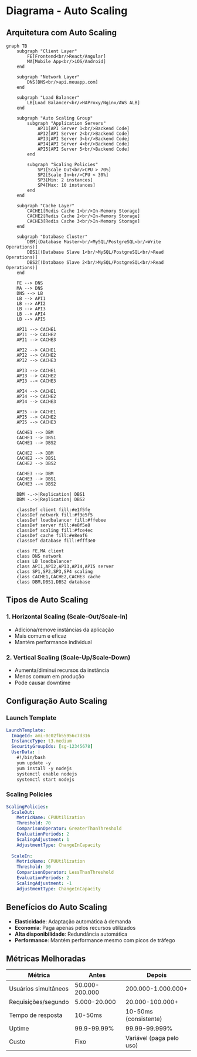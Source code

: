 # Diagrama - Auto Scaling

## Arquitetura com Auto Scaling

```mermaid
graph TB
    subgraph "Client Layer"
        FE[Frontend<br/>React/Angular]
        MA[Mobile App<br/>iOS/Android]
    end
    
    subgraph "Network Layer"
        DNS[DNS<br/>api.meuapp.com]
    end
    
    subgraph "Load Balancer"
        LB[Load Balancer<br/>HAProxy/Nginx/AWS ALB]
    end
    
    subgraph "Auto Scaling Group"
        subgraph "Application Servers"
            API1[API Server 1<br/>Backend Code]
            API2[API Server 2<br/>Backend Code]
            API3[API Server 3<br/>Backend Code]
            API4[API Server 4<br/>Backend Code]
            API5[API Server 5<br/>Backend Code]
        end
        
        subgraph "Scaling Policies"
            SP1[Scale Out<br/>CPU > 70%]
            SP2[Scale In<br/>CPU < 30%]
            SP3[Min: 2 instances]
            SP4[Max: 10 instances]
        end
    end
    
    subgraph "Cache Layer"
        CACHE1[Redis Cache 1<br/>In-Memory Storage]
        CACHE2[Redis Cache 2<br/>In-Memory Storage]
        CACHE3[Redis Cache 3<br/>In-Memory Storage]
    end
    
    subgraph "Database Cluster"
        DBM[(Database Master<br/>MySQL/PostgreSQL<br/>Write Operations)]
        DBS1[(Database Slave 1<br/>MySQL/PostgreSQL<br/>Read Operations)]
        DBS2[(Database Slave 2<br/>MySQL/PostgreSQL<br/>Read Operations)]
    end
    
    FE --> DNS
    MA --> DNS
    DNS --> LB
    LB --> API1
    LB --> API2
    LB --> API3
    LB --> API4
    LB --> API5
    
    API1 --> CACHE1
    API1 --> CACHE2
    API1 --> CACHE3
    
    API2 --> CACHE1
    API2 --> CACHE2
    API2 --> CACHE3
    
    API3 --> CACHE1
    API3 --> CACHE2
    API3 --> CACHE3
    
    API4 --> CACHE1
    API4 --> CACHE2
    API4 --> CACHE3
    
    API5 --> CACHE1
    API5 --> CACHE2
    API5 --> CACHE3
    
    CACHE1 --> DBM
    CACHE1 --> DBS1
    CACHE1 --> DBS2
    
    CACHE2 --> DBM
    CACHE2 --> DBS1
    CACHE2 --> DBS2
    
    CACHE3 --> DBM
    CACHE3 --> DBS1
    CACHE3 --> DBS2
    
    DBM -.->|Replication| DBS1
    DBM -.->|Replication| DBS2
    
    classDef client fill:#e1f5fe
    classDef network fill:#f3e5f5
    classDef loadbalancer fill:#ffebee
    classDef server fill:#e8f5e8
    classDef scaling fill:#fce4ec
    classDef cache fill:#e8eaf6
    classDef database fill:#fff3e0
    
    class FE,MA client
    class DNS network
    class LB loadbalancer
    class API1,API2,API3,API4,API5 server
    class SP1,SP2,SP3,SP4 scaling
    class CACHE1,CACHE2,CACHE3 cache
    class DBM,DBS1,DBS2 database
```

## Tipos de Auto Scaling

### 1. Horizontal Scaling (Scale-Out/Scale-In)
- Adiciona/remove instâncias da aplicação
- Mais comum e eficaz
- Mantém performance individual

### 2. Vertical Scaling (Scale-Up/Scale-Down)
- Aumenta/diminui recursos da instância
- Menos comum em produção
- Pode causar downtime

## Configuração Auto Scaling

### Launch Template
```yaml
LaunchTemplate:
  ImageId: ami-0c02fb55956c7d316
  InstanceType: t3.medium
  SecurityGroupIds: [sg-12345678]
  UserData: |
    #!/bin/bash
    yum update -y
    yum install -y nodejs
    systemctl enable nodejs
    systemctl start nodejs
```

### Scaling Policies
```yaml
ScalingPolicies:
  ScaleOut:
    MetricName: CPUUtilization
    Threshold: 70
    ComparisonOperator: GreaterThanThreshold
    EvaluationPeriods: 2
    ScalingAdjustment: 1
    AdjustmentType: ChangeInCapacity
  
  ScaleIn:
    MetricName: CPUUtilization
    Threshold: 30
    ComparisonOperator: LessThanThreshold
    EvaluationPeriods: 2
    ScalingAdjustment: -1
    AdjustmentType: ChangeInCapacity
```

## Benefícios do Auto Scaling

- **Elasticidade**: Adaptação automática à demanda
- **Economia**: Paga apenas pelos recursos utilizados
- **Alta disponibilidade**: Redundância automática
- **Performance**: Mantém performance mesmo com picos de tráfego

## Métricas Melhoradas

| Métrica | Antes | Depois |
|---------|-------|--------|
| Usuários simultâneos | 50.000-200.000 | 200.000-1.000.000+ |
| Requisições/segundo | 5.000-20.000 | 20.000-100.000+ |
| Tempo de resposta | 10-50ms | 10-50ms (consistente) |
| Uptime | 99.9-99.99% | 99.99-99.999% |
| Custo | Fixo | Variável (paga pelo uso) |
